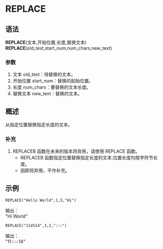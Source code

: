 # REPLACE

## 语法

**REPLACE**(文本,开始位置,长度,替换文本)  
**REPLACE**(old_text,start_num,num_chars,new_text)

### 参数

1. 文本 old_text：待替换的文本。
2. 开始位置 start_num：替换的起始位置。
3. 长度 num_chars：要替换的文本长度。
4. 替换文本 new_text：替换的文本。

## 概述

从指定位置替换指定长度的文本。

### 补充

1. REPLACEB 函数在未来的版本将弃用，请使用 REPLACE 函数。
    - REPLACEB 函数指定位置替换指定长度的文本,位置长度均按字符节长度。
    - 因即将弃用，不作补充。

## 示例

```excel
REPLACE("Hello World",1,5,"Hi")
```

输出：  
"Hi World"

```excel
REPLACE("114514",3,2,"💥💥")
```

输出：  
"11💥💥14"
